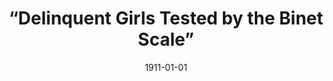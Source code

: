 --- 
title: “Delinquent Girls Tested by the Binet Scale” 
featured: delinquent-girls.jpg
featuredAlt: Report cover page
layout: "tc-single"
hasContentInGallery: true
date: 1911-01-01
--- 